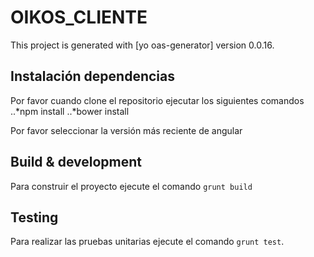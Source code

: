 # OIKOS_CLIENTE

This project is generated with [yo oas-generator]
version 0.0.16.

## Instalación dependencias

Por favor cuando clone el repositorio ejecutar los siguientes comandos
..*npm install
..*bower install

Por favor seleccionar la versión más reciente de angular

## Build & development
Para construir el proyecto ejecute el comando `grunt build`

## Testing

Para realizar las pruebas unitarias ejecute el comando `grunt test`.

